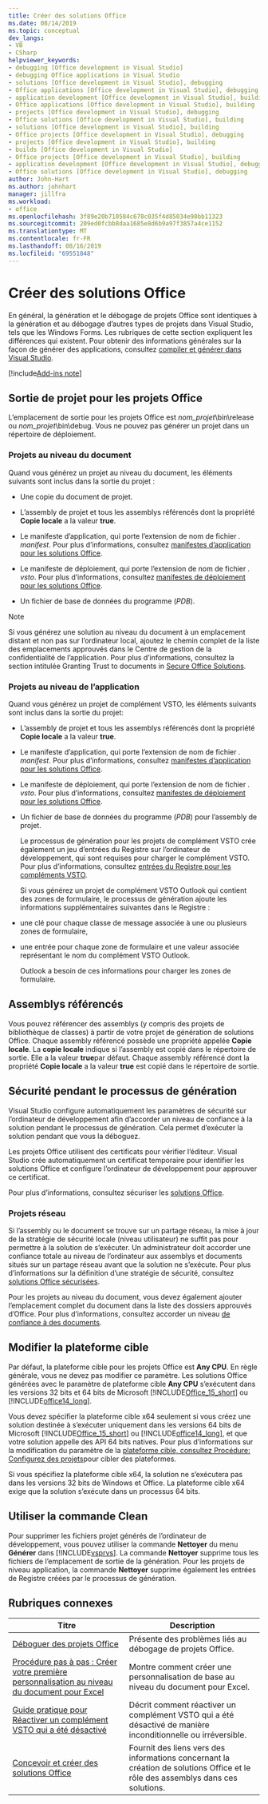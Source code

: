```yaml
---
title: Créer des solutions Office
ms.date: 08/14/2019
ms.topic: conceptual
dev_langs:
- VB
- CSharp
helpviewer_keywords:
- debugging [Office development in Visual Studio]
- debugging Office applications in Visual Studio
- solutions [Office development in Visual Studio], debugging
- Office applications [Office development in Visual Studio], debugging
- application development [Office development in Visual Studio], building
- Office applications [Office development in Visual Studio], building
- projects [Office development in Visual Studio], debugging
- Office solutions [Office development in Visual Studio], building
- solutions [Office development in Visual Studio], building
- Office projects [Office development in Visual Studio], debugging
- projects [Office development in Visual Studio], building
- builds [Office development in Visual Studio]
- Office projects [Office development in Visual Studio], building
- application development [Office development in Visual Studio], debugging
- Office solutions [Office development in Visual Studio], debugging
author: John-Hart
ms.author: johnhart
manager: jillfra
ms.workload:
- office
ms.openlocfilehash: 3f89e20b710584c678c035f4d85034e90bb11323
ms.sourcegitcommit: 209ed0fcbb8daa1685e8d6b9a97f3857a4ce1152
ms.translationtype: MT
ms.contentlocale: fr-FR
ms.lasthandoff: 08/16/2019
ms.locfileid: "69551848"
---
```

# <a name="build-office-solutions"></a>Créer des solutions Office
  En général, la génération et le débogage de projets Office sont identiques à la génération et au débogage d’autres types de projets dans Visual Studio, tels que les Windows Forms. Les rubriques de cette section expliquent les différences qui existent. Pour obtenir des informations générales sur la façon de générer des applications, consultez [compiler et générer dans Visual Studio](../ide/compiling-and-building-in-visual-studio.md).

[!include[Add-ins note](includes/addinsnote.md)]

## <a name="project-output-for-office-projects"></a>Sortie de projet pour les projets Office
 L’emplacement de sortie pour les projets Office est *nom_projet*\bin\release ou *nom_projet*\bin\debug. Vous ne pouvez pas générer un projet dans un répertoire de déploiement.

### <a name="document-level-projects"></a>Projets au niveau du document
 Quand vous générez un projet au niveau du document, les éléments suivants sont inclus dans la sortie du projet :

- Une copie du document de projet.

- L’assembly de projet et tous les assemblys référencés dont la propriété **Copie locale** a la valeur **true**.

- Le manifeste d’application, qui porte l’extension de nom de fichier *. manifest*. Pour plus d’informations, consultez [manifestes d’application pour les solutions Office](../vsto/application-manifests-for-office-solutions.md).

- Le manifeste de déploiement, qui porte l’extension de nom de fichier *. vsto*. Pour plus d’informations, consultez [manifestes de déploiement pour les solutions Office](../vsto/deployment-manifests-for-office-solutions.md).

- Un fichier de base de données du programme (*PDB*).

> [!NOTE]
> Si vous générez une solution au niveau du document à un emplacement distant et non pas sur l’ordinateur local, ajoutez le chemin complet de la liste des emplacements approuvés dans le Centre de gestion de la confidentialité de l’application. Pour plus d’informations, consultez la section intitulée Granting Trust to documents in [Secure Office Solutions](../vsto/securing-office-solutions.md).

### <a name="application-level-projects"></a>Projets au niveau de l’application
 Quand vous générez un projet de complément VSTO, les éléments suivants sont inclus dans la sortie du projet:

- L’assembly de projet et tous les assemblys référencés dont la propriété **Copie locale** a la valeur **true**.

- Le manifeste d’application, qui porte l’extension de nom de fichier *. manifest*. Pour plus d’informations, consultez [manifestes d’application pour les solutions Office](../vsto/application-manifests-for-office-solutions.md).

- Le manifeste de déploiement, qui porte l’extension de nom de fichier *. vsto*. Pour plus d’informations, consultez [manifestes de déploiement pour les solutions Office](../vsto/deployment-manifests-for-office-solutions.md).

- Un fichier de base de données du programme (*PDB*) pour l’assembly de projet.

  Le processus de génération pour les projets de complément VSTO crée également un jeu d’entrées du Registre sur l’ordinateur de développement, qui sont requises pour charger le complément VSTO. Pour plus d’informations, consultez [entrées du Registre pour les compléments VSTO](../vsto/registry-entries-for-vsto-add-ins.md).

  Si vous générez un projet de complément VSTO Outlook qui contient des zones de formulaire, le processus de génération ajoute les informations supplémentaires suivantes dans le Registre :

- une clé pour chaque classe de message associée à une ou plusieurs zones de formulaire,

- une entrée pour chaque zone de formulaire et une valeur associée représentant le nom du complément VSTO Outlook.

  Outlook a besoin de ces informations pour charger les zones de formulaire.

## <a name="referenced-assemblies"></a>Assemblys référencés
 Vous pouvez référencer des assemblys (y compris des projets de bibliothèque de classes) à partir de votre projet de génération de solutions Office. Chaque assembly référencé possède une propriété appelée **Copie locale**. La **copie locale** indique si l’assembly est copié dans le répertoire de sortie. Elle a la valeur **true**par défaut. Chaque assembly référencé dont la propriété **Copie locale** a la valeur **true** est copié dans le répertoire de sortie.

## <a name="security-during-the-build-process"></a>Sécurité pendant le processus de génération
 Visual Studio configure automatiquement les paramètres de sécurité sur l’ordinateur de développement afin d’accorder un niveau de confiance à la solution pendant le processus de génération. Cela permet d’exécuter la solution pendant que vous la déboguez.

 Les projets Office utilisent des certificats pour vérifier l’éditeur. Visual Studio crée automatiquement un certificat temporaire pour identifier les solutions Office et configure l’ordinateur de développement pour approuver ce certificat.

 Pour plus d’informations, consultez sécuriser les [solutions Office](../vsto/securing-office-solutions.md).

### <a name="network-projects"></a>Projets réseau
 Si l’assembly ou le document se trouve sur un partage réseau, la mise à jour de la stratégie de sécurité locale (niveau utilisateur) ne suffit pas pour permettre à la solution de s’exécuter. Un administrateur doit accorder une confiance totale au niveau de l’ordinateur aux assemblys et documents situés sur un partage réseau avant que la solution ne s’exécute. Pour plus d’informations sur la définition d’une stratégie de sécurité, consultez [solutions Office sécurisées](../vsto/securing-office-solutions.md).

 Pour les projets au niveau du document, vous devez également ajouter l’emplacement complet du document dans la liste des dossiers approuvés d’Office. Pour plus d’informations, consultez accorder un niveau [de confiance à des documents](../vsto/granting-trust-to-documents.md).

## <a name="change-the-platform-target"></a>Modifier la plateforme cible
 Par défaut, la plateforme cible pour les projets Office est **Any CPU**. En règle générale, vous ne devez pas modifier ce paramètre. Les solutions Office générées avec le paramètre de plateforme cible **Any CPU** s’exécutent dans les versions 32 bits et 64 bits de Microsoft [!INCLUDE[Office_15_short](../vsto/includes/office-15-short-md.md)] ou [!INCLUDE[office14_long](../vsto/includes/office14-long-md.md)].

 Vous devez spécifier la plateforme cible x64 seulement si vous créez une solution destinée à s’exécuter uniquement dans les versions 64 bits de Microsoft [!INCLUDE[Office_15_short](../vsto/includes/office-15-short-md.md)] ou [!INCLUDE[office14_long](../vsto/includes/office14-long-md.md)], et que votre solution appelle des API 64 bits natives. Pour plus d’informations sur la modification du paramètre de la [plateforme cible, consultez Procédure: Configurez des projets](../ide/how-to-configure-projects-to-target-platforms.md)pour cibler des plateformes.

 Si vous spécifiez la plateforme cible x64, la solution ne s’exécutera pas dans les versions 32 bits de Windows et Office. La plateforme cible x64 exige que la solution s’exécute dans un processus 64 bits.

## <a name="use-the-clean-command"></a>Utiliser la commande Clean
 Pour supprimer les fichiers projet générés de l’ordinateur de développement, vous pouvez utiliser la commande **Nettoyer** du menu **Générer** dans [!INCLUDE[vsprvs](../sharepoint/includes/vsprvs-md.md)]. La commande **Nettoyer** supprime tous les fichiers de l’emplacement de sortie de la génération. Pour les projets de niveau application, la commande **Nettoyer** supprime également les entrées de Registre créées par le processus de génération.

## <a name="related-topics"></a>Rubriques connexes

|Titre|Description|
|-----------|-----------------|
|[Déboguer des projets Office](../vsto/debugging-office-projects.md)|Présente des problèmes liés au débogage de projets Office.|
|[Procédure pas à pas : Créer votre première personnalisation au niveau du document pour Excel](../vsto/walkthrough-creating-your-first-document-level-customization-for-excel.md)|Montre comment créer une personnalisation de base au niveau du document pour Excel.|
|[Guide pratique pour Réactiver un complément VSTO qui a été désactivé](../vsto/how-to-re-enable-a-vsto-add-in-that-has-been-disabled.md)|Décrit comment réactiver un complément VSTO qui a été désactivé de manière inconditionnelle ou irréversible.|
|[Concevoir et créer des solutions Office](../vsto/designing-and-creating-office-solutions.md)|Fournit des liens vers des informations concernant la création de solutions Office et le rôle des assemblys dans ces solutions.|